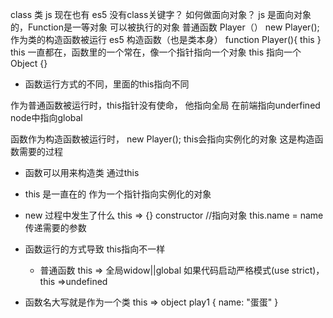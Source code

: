 class 类 js 现在也有
es5 没有class关键字？ 如何做面向对象？
js 是面向对象的，Function是一等对象 可以被执行的对象
普通函数 Player（）
new Player();  作为类的构造函数被运行
es5 构造函数（也是类本身） function Player(){ this }
this 一直都在，函数里的一个常在，像一个指针指向一个对象
this 指向一个Object {}      

- 函数运行方式的不同，里面的this指向不同

作为普通函数被运行时，this指针没有使命， 他指向全局 
在前端指向underfined    node中指向global

函数作为构造函数被运行时， new Player();   this会指向实例化的对象
这是构造函数需要的过程 

- 函数可以用来构造类   通过this
- this 是一直在的 作为一个指针指向实例化的对象 
- new 过程中发生了什么
this => {} constructor //指向对象
this.name = name 传递需要的参数
- 函数运行的方式导致 this指向不一样
    - 普通函数 this => 全局widow||global
     如果代码启动严格模式(use strict)， this =>undefined

- 函数名大写就是作为一个类
this =>   object play1 { name: "蛋蛋"  }

